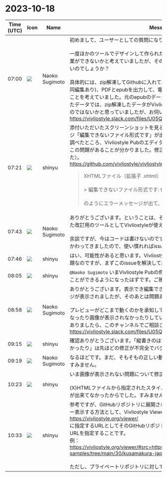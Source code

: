# 2023-10-18

|Time (UTC)|Icon|Name|Message|
|---|---|---|---|
|07:00|![](https://secure.gravatar.com/avatar/8acf3ee8924703232adb0f09fc9637a6.jpg?s=72&d=https%3A%2F%2Fa.slack-edge.com%2Fdf10d%2Fimg%2Favatars%2Fava_0019-72.png)|Naoko Sugimoto|初めまして、ユーザーとしての質問になりますがお伺いです。<br><br>一度ほかのツールでデザインして作られたepubを、GithubとVivliostyleで改訂作業ができないかと考えていましたが、そのような使い方は想定して作られていないのでしょうか？<br><br>具体的には、zip解凍してGithubに入れて、Vivliostyleで改定の追加編集をし(共同編集あり)、PDFとepubを出力して、電子書籍とオンでマント印刷に使用することを考えていました。元のepubのデータ次第なのかもしれませんが、私が試したデータでは、zip解凍したデータがVivliostyleで編集できなかったので、難しいのではないかと思っていましたが、お伺いです。<br>https://vivliostyle.slack.com/files/U05QQ31DT2N/F061MTL479Q/image.png|
|07:21|![](https://avatars.slack-edge.com/2018-04-27/354445776386_e258f5ed5ba887b08668_72.jpg)|shinyu|添付いただいたスクリーンショットを見ると、Vivliostyle Pubのエラーメッセージ「編集できないファイル形式です」が出ています。<br>調べたところ、Vivliostyle PubのエディターでXHTMLファイルを開こうとするとこの問題があることが分かりました。修正したいと思います（Issue登録しました）。<br><https://github.com/vivliostyle/vivliostyle-pub/issues/284><br><blockquote>XHTMLファイル（拡張子 .xhtml）をPubのエディタで開こうとすると、<br><br>> 編集できないファイル形式です: testfile.xhtml<br><br>のようにエラーメッセージが出て、開けません。</blockquote>|
|07:43|![](https://secure.gravatar.com/avatar/8acf3ee8924703232adb0f09fc9637a6.jpg?s=72&d=https%3A%2F%2Fa.slack-edge.com%2Fdf10d%2Fimg%2Favatars%2Fava_0019-72.png)|Naoko Sugimoto|ありがとうございます。ということは、そのIssue対応されたときは、想定していた改訂用のツールとしてVivliostyleが使える可能性があるわけですね。<br><br>余談ですが、今はコードは書けないのですが、アプリ開発には間接的に何年もかかわってきましたので、使い慣れればissue報告なら貢献できると思います。|
|07:46|![](https://avatars.slack-edge.com/2018-04-27/354445776386_e258f5ed5ba887b08668_72.jpg)|shinyu|はい、可能性があると思います。Vivliostyle PubでのEPUB対応はこれからの課題なのですが、まずこのissueを解決して編集できるようにすることからですね。|
|08:05|![](https://avatars.slack-edge.com/2018-04-27/354445776386_e258f5ed5ba887b08668_72.jpg)|shinyu|`@Naoko Sugimoto` いまVivliostyle Pubの修正をしました。XHTMLファイルを開くことができるようになったはずです。ご確認お願いします。|
|08:58|![](https://secure.gravatar.com/avatar/8acf3ee8924703232adb0f09fc9637a6.jpg?s=72&d=https%3A%2F%2Fa.slack-edge.com%2Fdf10d%2Fimg%2Favatars%2Fava_0019-72.png)|Naoko Sugimoto|ありがとうございます。表示でき編集できています。最初だけ、添付のメッセージが表示されましたが、そのあとは問題ありません。<br><br>プレビューがどこまで動くのかを承知していませんが、縦書きのはずが横書きになったり画像が表示されなかったりしているので、周辺を確認します。また何かありましたら、このチャンネルでご相談させていただきます。<br>https://vivliostyle.slack.com/files/U05QQ31DT2N/F062BFMN848/image.png|
|09:15|![](https://avatars.slack-edge.com/2018-04-27/354445776386_e258f5ed5ba887b08668_72.jpg)|shinyu|確認ありがとうございます。「縦書きのはずが横書きになったり画像が表示されなかったり」は先ほどの修正が不完全でバグがあるようです。見直します。|
|09:19|![](https://secure.gravatar.com/avatar/8acf3ee8924703232adb0f09fc9637a6.jpg?s=72&d=https%3A%2F%2Fa.slack-edge.com%2Fdf10d%2Fimg%2Favatars%2Fava_0019-72.png)|Naoko Sugimoto|なるほどです。まだ、そもそもの正しい動きを知らないため、中途半端な報告ですみません。|
|10:23|![](https://avatars.slack-edge.com/2018-04-27/354445776386_e258f5ed5ba887b08668_72.jpg)|shinyu|いま画像が表示されない問題について修正をしました。ご確認ください。<br><br>(X)HTMLファイルから指定されたスタイルシートが適用されないのは、その処理が出来てなかったからでした。すみません、これは時間がかかりそうです。|
|10:33|![](https://avatars.slack-edge.com/2018-04-27/354445776386_e258f5ed5ba887b08668_72.jpg)|shinyu|参考ですが、GitHubリポジトリに展開されているEPUBをVivliostyleでプレビュー表示する方法として、Vivliostyle Viewer<br><https://vivliostyle.org/viewer/><br>に指定するURLとしてそのGitHubリポジトリのEPUBを展開したディレクトリのURLを指定することです。<br>例：<br><https://vivliostyle.org/viewer/#src=https://github.com/IDPF/epub3-samples/tree/main/30/kusamakura-japanese-vertical-writing><br><br>ただし、プライベートリポジトリに対しては残念ながらこれは使えません。|
